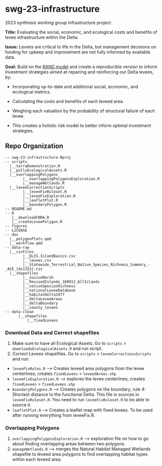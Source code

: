 # swg-23-infrastructure
2023 synthesis working group infrastructure project

**Title:** Evaluating the social, economic, and ecological costs and benefits of levee infrastructure within the Delta.

**Issue:** Levees are critical to life in the Delta, but management decisions on funding for upkeep and improvement are not fully informed by available data.

**Goal:** Build on the [RAND model](https://www.rand.org/pubs/tools/TL266/tool.html) and create a reproducible version to inform investment strategies aimed at repairing and reinforcing our Delta levees, by:

-   Incorporating up-to-date and additional social, economic, and ecological metrics.

-   Calculating the costs and benefits of each leveed area.

-   Weighing each valuation by the probability of structural failure of each levee.

-   This creates a holistic risk model to better inform optimal investment strategies.

## Repo Organization

```
-- swg-23-infrastructure.Rproj
-- scripts
  |__terraDemonstration.R
  |__pullsEcologicalAssets.R
  |__overlappingPolygons
        |__overlappingPolygonsExploration.R
        |__manageWetlands.R
  |__leveeCorrectionScripts
        |__leveeFixRuleset.R
        |__leveeFixExploration.R
        |__leafletPlot.R
        |__boundaryPolygon.R
-- README.md
-- R
   |__downloadCNRA.R
   |__createLeveePolygon.R
-- figures
-- LICENSE
-- doc
  |__polygonPlots.qmd
  |__workflow.qmd
-- data-raw
  |__csvFiles
        |__DLIS.IslandBasics.csv
        |__levees.csv
        |__Statewide_Terrestrial_Native_Species_Richness_Summary_-_ACE_[ds1332].csv
  |__shapefiles
        |__suisunMarsh
        |__RevisedIslands_160912_AllIslands
        |__nativeSpeciasRichness
        |__nationalLeveeDatabase
        |__habitatDelta1977
        |__deltaLeveeAreas
        |__deltaBoundary
        |__county_levees
-- data-clean
      |__shapefiles
          |__fixedLevees

```

### Download Data and Correct shapefiles
1. Make sure to have all Ecological Assets. Go to  `scripts` > `downloadsEcologicalAssets.R` and run script.
2. Correct Levees shapefiles. Go to `scripts` > `leveeCorrectionsScripts` and run:
- `leveeFixRules.R` --> Creates leveed area polygons from the levee centerlines; creates `fixedLevees` > `leveedAreas.shp`
- `leveeFixExploration.R` --> explores the levee centerlines; creates `fixedLevees` > `fixedLevees.shp`
- `boundaryPolygons.R` --> Creates polygons on the boundary, rule 4: Shortest distance to the functional Delta. This file is sources in `leveeFixRuleset.R`. You need to run `leveeFixRuleset.R` to be able to source it.
- `leafletPlot.R` --> Creates a leaflet map with fixed levees. To be used after running everything from leveeFix.R.

### Overlapping Polygons
1. `overlappingPolygonsExploration.R` --> exploration file on how to go about finding overlapping areas between two polygons.
2. `manageWetlands.R` --> merges the Natural Habitat Managed Wetlands shapefile to leveed area polygons to find overlapping habitat types within each leveed area.



